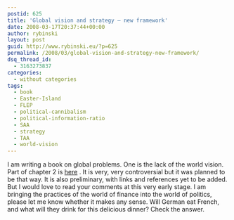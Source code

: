 ```yaml
---
postid: 625
title: 'Global vision and strategy – new framework'
date: 2008-03-17T20:37:44+00:00
author: rybinski
layout: post
guid: http://www.rybinski.eu/?p=625
permalink: /2008/03/global-vision-and-strategy-new-framework/
dsq_thread_id:
  - 3163273837
categories:
  - without categories
tags:
  - book
  - Easter-Island
  - FLEP
  - political-cannibalism
  - political-information-ratio
  - SAA
  - strategy
  - TAA
  - world-vision
---
```

I am writing a book on global problems. One is the lack of the world vision. Part of chapter 2 is [here](/uploads/strategic_political_choice_17_march_2008.pdf) . It is very, very controversial but it was planned to be that way. It is also preliminary, with links and references yet to be added. But I would love to read your comments at this very early stage. I am bringing the practices of the world of finance into the world of politics, please let me know whether it makes any sense. Will German eat French, and what will they drink for this delicious dinner? Check the answer.

